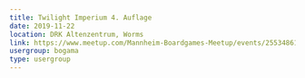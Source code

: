 ```yaml
---
title: Twilight Imperium 4. Auflage
date: 2019-11-22
location: DRK Altenzentrum, Worms
link: https://www.meetup.com/Mannheim-Boardgames-Meetup/events/255348618/
usergroup: bogama
type: usergroup
---
```


